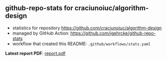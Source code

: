 ## github-repo-stats for craciunoiuc/algorithm-design

- statistics for repository https://github.com/craciunoiuc/algorithm-design
- managed by GitHub Action: https://github.com/jgehrcke/github-repo-stats
- workflow that created this README: `.github/workflows/stats.yaml`

**Latest report PDF**: [report.pdf](https://github.com/craciunoiuc/acs-homework-index/raw/repo_stats/craciunoiuc/algorithm-design/latest-report/report.pdf)

